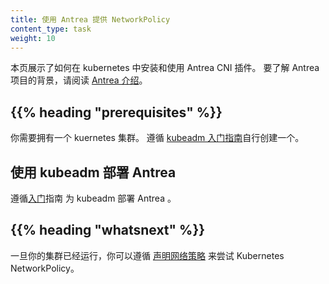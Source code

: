 ```yaml
---
title: 使用 Antrea 提供 NetworkPolicy
content_type: task
weight: 10
---
```

<!--
---
title: Use Antrea for NetworkPolicy
content_type: task
weight: 10
---
-->

<!-- overview -->
<!--
This page shows how to install and use Antrea CNI plugin on Kubernetes.
For background on Project Antrea, read the [Introduction to Antrea](https://antrea.io/docs/).
-->
本页展示了如何在 kubernetes 中安装和使用 Antrea CNI 插件。
要了解 Antrea 项目的背景，请阅读 [Antrea 介绍](https://antrea.io/docs/)。

## {{% heading "prerequisites" %}}

<!--
You need to have a Kubernetes cluster. Follow the
[kubeadm getting started guide](/docs/reference/setup-tools/kubeadm/) to bootstrap one.
-->
你需要拥有一个 kuernetes 集群。
遵循 [kubeadm 入门指南](/zh/docs/reference/setup-tools/kubeadm/)自行创建一个。

<!-- steps -->

<!--
## Deploying Antrea with kubeadm

Follow [Getting Started](https://github.com/vmware-tanzu/antrea/blob/main/docs/getting-started.md) guide to deploy Antrea for kubeadm.
-->
## 使用 kubeadm 部署 Antrea
遵循[入门](https://github.com/vmware-tanzu/antrea/blob/main/docs/getting-started.md)指南
为 kubeadm 部署 Antrea 。

## {{% heading "whatsnext" %}}

<!--
Once your cluster is running, you can follow the [Declare Network Policy](/docs/tasks/administer-cluster/declare-network-policy/) to try out Kubernetes NetworkPolicy.
-->
一旦你的集群已经运行，你可以遵循 
[声明网络策略](/zh/docs/tasks/administer-cluster/declare-network-policy/)
来尝试 Kubernetes NetworkPolicy。